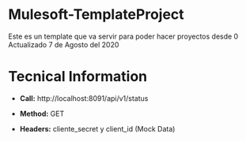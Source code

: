 # Mulesoft-TemplateProject

Este es un template que va servir para poder hacer proyectos desde 0
Actualizado 7 de Agosto del 2020


# Tecnical Information

- **Call:** http://localhost:8091/api/v1/status

- **Method:** GET

- **Headers:** cliente_secret y client_id (Mock Data)
